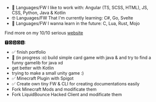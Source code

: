 - 🌱 Languages/FW I like to work with: Angular (TS, SCSS, HTML), JS, CSS, Python, Java & Kotlin
- 🤓 Languages/FW That I'm currently learning: C#, Go, Svelte
- 💫 Languages/FW I wanna learn in the future: C, Lua, Rust, Mojo

Find more on my 10/10 serious [website](http://shuka.rip)

🆃🅾🅳🅾🆂:
- ✅ finish portfolio
- 🚧 (in progress :o) build simple card game with java & and try to find a funny gamelib for java xd
- get better with Kotlin
- trying to make a small unity game :)
- ✅ Minecraft Plugin with Spigot
- ✅ Create own tiny FW & CLI for creating documentations easily
- Fork Minecraft Mods and modificate them
- Fork LiquidBounce Hacked Client and modificate them
